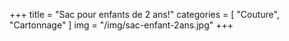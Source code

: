 +++
title = "Sac pour enfants de 2 ans!"
categories = [ "Couture", "Cartonnage" ]
img = "/img/sac-enfant-2ans.jpg"
+++

